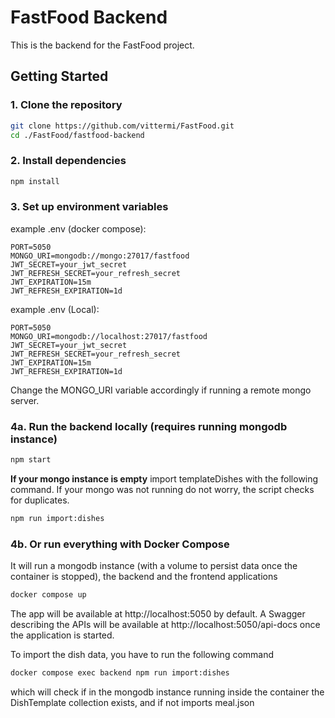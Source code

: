 # FastFood Backend

This is the backend for the FastFood project.

## Getting Started

### 1. Clone the repository

```sh
git clone https://github.com/vittermi/FastFood.git
cd ./FastFood/fastfood-backend
```
### 2. Install dependencies
```sh
npm install
```

### 3. Set up environment variables 
example .env (docker compose):
```
PORT=5050
MONGO_URI=mongodb://mongo:27017/fastfood
JWT_SECRET=your_jwt_secret
JWT_REFRESH_SECRET=your_refresh_secret
JWT_EXPIRATION=15m
JWT_REFRESH_EXPIRATION=1d
```

example .env (Local):
```
PORT=5050
MONGO_URI=mongodb://localhost:27017/fastfood
JWT_SECRET=your_jwt_secret
JWT_REFRESH_SECRET=your_refresh_secret
JWT_EXPIRATION=15m
JWT_REFRESH_EXPIRATION=1d
```

Change the MONGO_URI variable accordingly if running a remote mongo server.

### 4a. Run the backend locally (requires running mongodb instance)

```sh
npm start
```

**If your mongo instance is empty** import templateDishes with the following command.
If your mongo was not running do not worry, the script checks for duplicates.

```sh
npm run import:dishes
```

### 4b. Or run everything with Docker Compose

It will run a mongodb instance (with a volume to persist data once the container is stopped), the backend and the frontend applications

```sh
docker compose up
```

The app will be available at http://localhost:5050 by default.
A Swagger describing the APIs will be available at http://localhost:5050/api-docs once the application is started.

To import the dish data, you have to run the following command

```sh
docker compose exec backend npm run import:dishes
```

which will check if in the mongodb instance running inside the container the DishTemplate collection exists, and if not imports meal.json
